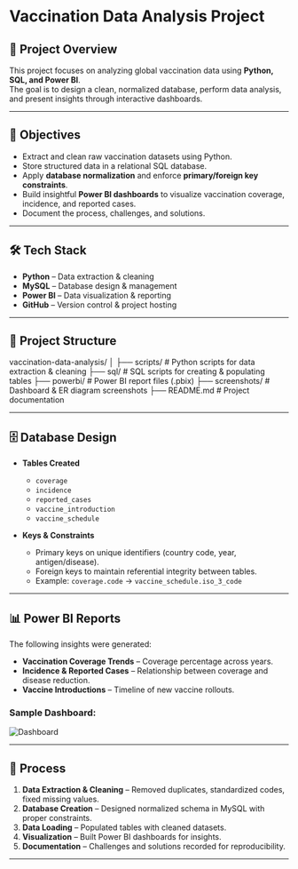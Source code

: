 # Vaccination Data Analysis Project

## 📌 Project Overview
This project focuses on analyzing global vaccination data using **Python, SQL, and Power BI**.  
The goal is to design a clean, normalized database, perform data analysis, and present insights through interactive dashboards.

---

## 🎯 Objectives
- Extract and clean raw vaccination datasets using Python.
- Store structured data in a relational SQL database.
- Apply **database normalization** and enforce **primary/foreign key constraints**.
- Build insightful **Power BI dashboards** to visualize vaccination coverage, incidence, and reported cases.
- Document the process, challenges, and solutions.

---

## 🛠️ Tech Stack
- **Python** – Data extraction & cleaning  
- **MySQL** – Database design & management  
- **Power BI** – Data visualization & reporting  
- **GitHub** – Version control & project hosting  

---

## 📂 Project Structure
vaccination-data-analysis/
│
├── scripts/                # Python scripts for data extraction & cleaning
├── sql/                    # SQL scripts for creating & populating tables
├── powerbi/                # Power BI report files (.pbix)
├── screenshots/            # Dashboard & ER diagram screenshots
├── README.md               # Project documentation


---

## 🗄️ Database Design
- **Tables Created**
  - `coverage`
  - `incidence`
  - `reported_cases`
  - `vaccine_introduction`
  - `vaccine_schedule`

- **Keys & Constraints**
  - Primary keys on unique identifiers (country code, year, antigen/disease).
  - Foreign keys to maintain referential integrity between tables.
  - Example: `coverage.code` → `vaccine_schedule.iso_3_code`

---

## 📊 Power BI Reports
The following insights were generated:
- **Vaccination Coverage Trends** – Coverage percentage across years.  
- **Incidence & Reported Cases** – Relationship between coverage and disease reduction.  
- **Vaccine Introductions** – Timeline of new vaccine rollouts.  

### Sample Dashboard:
![Dashboard](screenshots/dashboard.png)

---

## 📖 Process
1. **Data Extraction & Cleaning** – Removed duplicates, standardized codes, fixed missing values.  
2. **Database Creation** – Designed normalized schema in MySQL with proper constraints.  
3. **Data Loading** – Populated tables with cleaned datasets.  
4. **Visualization** – Built Power BI dashboards for insights.  
5. **Documentation** – Challenges and solutions recorded for reproducibility.  

---


